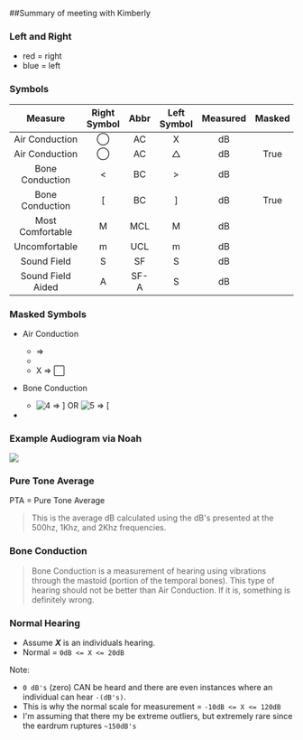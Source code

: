 ##Summary of meeting with Kimberly

### Left and Right

- red = right
- blue = left

### Symbols

Measure           | Right Symbol | Abbr | Left Symbol | Measured | Masked 
:----------------:|:------------:|:----:|:-----------:|:--------:|:------:
Air Conduction    | &#9711;      |  AC  |      X      |   dB     |
Air Conduction    | &#9711;      |  AC  |   &#9651;   |   dB     | True 
Bone Conduction   | <            |  BC  |      >      |   dB     |
Bone Conduction   | [            |  BC  |      ]      |   dB     | True
Most Comfortable  | M            |  MCL |      M      |   dB     |
Uncomfortable     | m            |  UCL |      m      |   dB     |
Sound Field       | S            |  SF  |      S      |   dB     |
Sound Field Aided | A            | SF-A |      S      |   dB     |

### Masked Symbols
- Air Conduction 
    -   => 
    -  
    -  X => &#8414;
- Bone Conduction
    -  ![4] => ] OR ![5] => [


-  

### Example Audiogram via Noah

![](http://f.cl.ly/items/0J1D0Z223j2I2D0c1d3q/audiogram.png)

### Pure Tone Average

PTA = Pure Tone Average

> This is the average dB calculated using the dB's presented at the 500hz, 1Khz, and 2Khz frequencies.

### Bone Conduction

> Bone Conduction is a measurement of hearing using vibrations through the mastoid (portion of the temporal bones). This type of hearing should not be better than Air Conduction. If it is, something is definitely wrong.

### Normal Hearing

- Assume  ___X___ is an individuals hearing.
- Normal = `0dB <= X <= 20dB`

Note:

- `0 dB's` (zero) CAN be heard and there are even instances where an individual can hear `-(dB's)`. 
- This is why the normal scale for measurement = `-10dB <= X <= 120dB`
- I'm assuming that there my be extreme outliers, but extremely rare since the eardrum ruptures `~150dB's`

[1]: http://f.cl.ly/items/2e1y220R3c3k1H1K2146/triangle.png "Triangle"
[2]: http://f.cl.ly/items/451w3J2s2c1r0Q0D441V/changes.9.1.14.png "Circle"
[3]: http://f.cl.ly/items/2f0Y2g1Y411Q3y3Y0r1L/square.gif "Square"
[4]: http://f.cl.ly/items/0d1S3T2M2y213n0X0R24/left_angle.jpg "Left Angle"
[5]: http://f.cl.ly/items/0f1U0c1z3h2P1b2X2z0y/right_angle.png "Right Angle"
